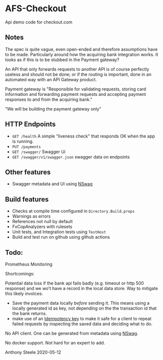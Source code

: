 # AFS-Checkout

Api demo code for checkout.com

## Notes

The spec is quite vague, even open-ended and therefore assumptions have to be made. 
Particularly around how the acquiring bank integration works. It looks as if this is to be stubbed in the Payment gateway?

An API that only forwards requests to another API is of course perfectly useless and should not be done; 
or if the routing is important, done in an automated way with an API Gateway product.

Payment gateway is "Responsible for validating requests, storing card information and forwarding
payment requests and accepting payment responses to and from the acquiring bank."

"We will be building the payment gateway only"



## HTTP Endpoints

* `GET /health` A simple "liveness check" that responds OK when the app is running.
* `PUT /payments`
* `GET /swagger/` Swagger Ui
* `GET /swagger/v1/swagger.json` swagger data on endpoints

## Other features

* Swagger metadata and UI using [NSwag](https://github.com/RicoSuter/NSwag)

## Build features

*  Checks at compile time configured in `Directory.Build.props`
  * Warnings as errors
  * References not null by default
  * FxCopAnalyzers with rulesets
* Unit tests, and Integration tests using `TestHost`
* Build and test run on github using github actions

## Todo:

Prometheus Monitoring

Shortcomings:

Potential data loss if the bank api fails badly (e.g. timeout or http 500 response) and we wo't have a record in the local data store.
Way to mitigate this likely involces:
 * Save the payment data locally _before_ sending it. This means using a locally generated id as key, not depending on the the transaction id that the bank returns.
 * make use of an [Idempotency key](https://stripe.com/docs/api/idempotent_requests) to make it safe for a client to repeat failed requests by inspecting the saved data and deciding what to do.
 
 
No API client. One can be generated from metadata using [NSwag](https://github.com/RicoSuter/NSwag).

No docker support. Not hard for an expert to add.

 
Anthony Steele 
2020-05-12